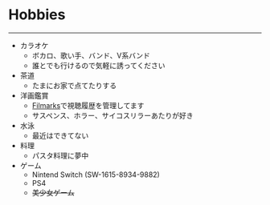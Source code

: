 # Hobbies

---

- カラオケ
  - ボカロ、歌い手、バンド、V系バンド
  - 誰とでも行けるので気軽に誘ってください
- 茶道
  - たまにお家で点てたりする
- 洋画鑑賞
  - [Filmarks](https://filmarks.com/users/Alice1000)で視聴履歴を管理してます
  - サスペンス、ホラー、サイコスリラーあたりが好き
- 水泳
  - 最近はできてない
- 料理
  - パスタ料理に夢中
- ゲーム
  - Nintend Switch (SW-1615-8934-9882)
  - PS4
  - ~~美少女ゲーム~~
